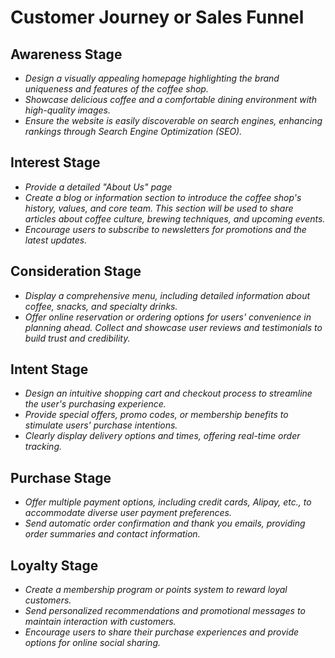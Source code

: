 # Customer Journey or Sales Funnel

## Awareness Stage
- *Design a visually appealing homepage highlighting the brand uniqueness and features of the coffee shop.*
- *Showcase delicious coffee and a comfortable dining environment with high-quality images.*
- *Ensure the website is easily discoverable on search engines, enhancing rankings through Search Engine Optimization (SEO).*

## Interest Stage
- *Provide a detailed "About Us" page*
- *Create a blog or information section to introduce the coffee shop's history, values, and core team. This section will be used to share articles about coffee culture, brewing techniques, and upcoming events.*
- *Encourage users to subscribe to newsletters for promotions and the latest updates.*

## Consideration Stage
- *Display a comprehensive menu, including detailed information about coffee, snacks, and specialty drinks.*
- *Offer online reservation or ordering options for users' convenience in planning ahead.
Collect and showcase user reviews and testimonials to build trust and credibility.*

## Intent Stage
- *Design an intuitive shopping cart and checkout process to streamline the user's purchasing experience.*
- *Provide special offers, promo codes, or membership benefits to stimulate users' purchase intentions.*
- *Clearly display delivery options and times, offering real-time order tracking.*

## Purchase Stage
- *Offer multiple payment options, including credit cards, Alipay, etc., to accommodate diverse user payment preferences.*
- *Send automatic order confirmation and thank you emails, providing order summaries and contact information.*

## Loyalty Stage
- *Create a membership program or points system to reward loyal customers.*
- *Send personalized recommendations and promotional messages to maintain interaction with customers.*
- *Encourage users to share their purchase experiences and provide options for online social sharing.*

